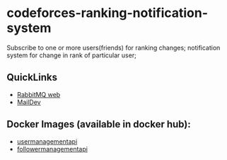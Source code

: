 # codeforces-ranking-notification-system
Subscribe to one or more users(friends) for ranking changes; notification system for change in rank of particular user;

## QuickLinks
* [RabbitMQ web](http://localhost:15672/#/)
* [MailDev](http://localhost:4000/#/)

## Docker Images (available in docker hub):
* [usermanagementapi](https://hub.docker.com/r/prakashnatarajan/usermanagementapi)
* [followermanagementapi](https://hub.docker.com/r/prakashnatarajan/followermanagementapi)